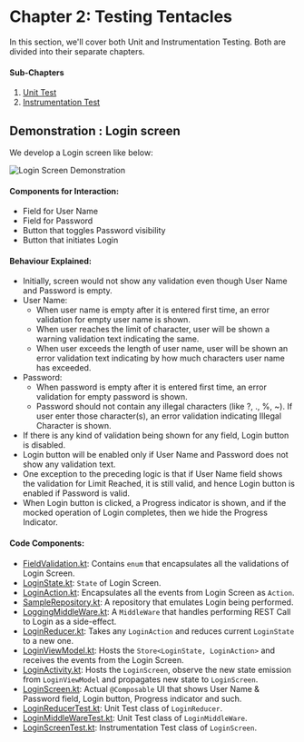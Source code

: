 
# Chapter 2: Testing Tentacles

In this section, we'll cover both Unit and Instrumentation Testing. Both are divided into their separate chapters.

#### Sub-Chapters
1. [Unit Test](CHAPTER0201.md)
2. [Instrumentation Test](CHAPTER0202.md)

## Demonstration : Login screen

We develop a Login screen like below:

![Login Screen Demonstration](https://github.com/ritwikjamuar/ComposeSample/blob/main/documentation/assets/login_screen_demo.gif)

#### Components for Interaction:
- Field for User Name
- Field for Password
- Button that toggles Password visibility
- Button that initiates Login

#### Behaviour Explained:
- Initially, screen would not show any validation even though User Name and Password is empty.
- User Name:
	- When user name is empty after it is entered first time, an error validation for empty user name is shown.
	- When user reaches the limit of character, user will be shown a warning validation text indicating the same.
	- When user exceeds the length of user name, user will be shown an error validation text indicating by how much characters user name has exceeded.
- Password:
	- When password is empty after it is entered first time, an error validation for empty password is shown.
	- Password should not contain any illegal characters (like ?, ., %, ~). If user enter those character(s), an error validation indicating Illegal Character is shown.
- If there is any kind of validation being shown for any field, Login button is disabled.
- Login button will be enabled only if User Name and Password does not show any validation text.
- One exception to the preceding logic is that if User Name field shows the validation for Limit Reached, it is still valid, and hence Login button is enabled if Password is valid.
- When Login button is clicked, a Progress indicator is shown, and if the mocked operation of Login completes, then we hide the Progress Indicator.

#### Code Components:
- [FieldValidation.kt](https://github.com/ritwikjamuar/ComposeSample/blob/main/app/src/main/java/sample/jetpack/compose/mvi/model/FieldValidation.kt): Contains `enum` that encapsulates all the validations of Login Screen.
 - [LoginState.kt](https://github.com/ritwikjamuar/ComposeSample/blob/main/app/src/main/java/sample/jetpack/compose/mvi/state/LoginState.kt): `State` of Login Screen.
 - [LoginAction.kt](https://github.com/ritwikjamuar/ComposeSample/blob/main/app/src/main/java/sample/jetpack/compose/mvi/action/LoginAction.kt): Encapsulates all the events from Login Screen as `Action`.
 - [SampleRepository.kt](https://github.com/ritwikjamuar/ComposeSample/blob/main/app/src/main/java/sample/jetpack/compose/repository/SampleRepository.kt): A repository that emulates Login being performed.
 - [LoggingMiddleWare.kt](https://github.com/ritwikjamuar/ComposeSample/blob/main/app/src/main/java/sample/jetpack/compose/mvi/middleware/LoggingMiddleWare.kt): A `MiddleWare` that handles performing REST Call to Login as a side-effect.
 - [LoginReducer.kt](https://github.com/ritwikjamuar/ComposeSample/blob/main/app/src/main/java/sample/jetpack/compose/mvi/reducer/LoginReducer.kt): Takes any `LoginAction` and reduces current `LoginState` to a new one.
 - [LoginViewModel.kt](https://github.com/ritwikjamuar/ComposeSample/blob/main/app/src/main/java/sample/jetpack/compose/mvi/viewModel/LoginViewModel.kt): Hosts the `Store<LoginState, LoginAction>` and receives the events from the Login Screen.
 - [LoginActivity.kt](https://github.com/ritwikjamuar/ComposeSample/blob/main/app/src/main/java/sample/jetpack/compose/ui/activity/LoginActivity.kt): Hosts the `LoginScreen`, observe the new state emission from `LoginViewModel` and propagates new state to `LoginScreen`.
 - [LoginScreen.kt](https://github.com/ritwikjamuar/ComposeSample/blob/main/app/src/main/java/sample/jetpack/compose/ui/screen/LoginScreen.kt): Actual `@Composable` UI that shows User Name & Password field, Login button, Progress indicator and such.
 - [LoginReducerTest.kt](https://github.com/ritwikjamuar/ComposeSample/blob/main/app/src/test/java/sample/jetpack/compose/mvi/reducer/LoginReducerTest.kt): Unit Test class of `LoginReducer`.
 - [LoginMiddleWareTest.kt](https://github.com/ritwikjamuar/ComposeSample/blob/main/app/src/test/java/sample/jetpack/compose/mvi/middleWare/LoginMiddleWareTest.kt): Unit Test class of `LoginMiddleWare`.
 - [LoginScreenTest.kt](https://github.com/ritwikjamuar/ComposeSample/blob/main/app/src/androidTest/java/sample/jetpack/compose/ui/screen/LoginScreenTest.kt): Instrumentation Test class of `LoginScreen`.
